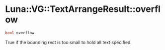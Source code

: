 # Luna::VG::TextArrangeResult::overflow

```c++
bool overflow
```

True if the bounding rect is too small to hold all text specified. 

